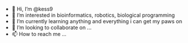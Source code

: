 - 👋 Hi, I’m @kess9
- 👀 I’m interested in bioinformatics, robotics, biological programming
- 🌱 I’m currently learning anything and everything i can get my paws on
- 💞️ I’m looking to collaborate on ...
- 📫 How to reach me ...

<!---
kess9/kess9 is a ✨ special ✨ repository because its `README.md` (this file) appears on your GitHub profile.
You can click the Preview link to take a look at your changes.
--->
